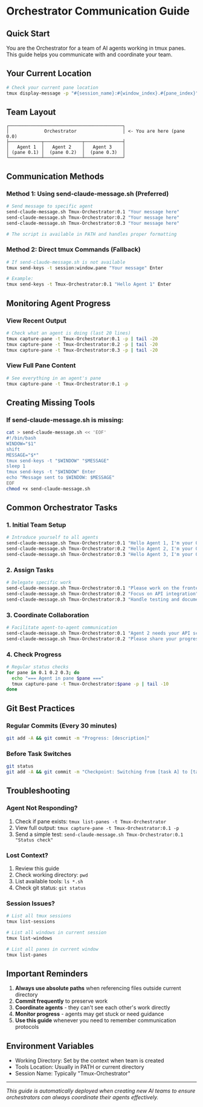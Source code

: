 # Orchestrator Communication Guide

## Quick Start
You are the Orchestrator for a team of AI agents working in tmux panes. This guide helps you communicate with and coordinate your team.

## Your Current Location
```bash
# Check your current pane location
tmux display-message -p "#{session_name}:#{window_index}.#{pane_index}"
```

## Team Layout
```
┌──────────────────────────────────────────┐
│             Orchestrator                 │ <- You are here (pane 0.0)
├────────────┬──────────────┬──────────────┤
│   Agent 1  │   Agent 2    │   Agent 3    │
│ (pane 0.1) │  (pane 0.2)  │  (pane 0.3)  │
└────────────┴──────────────┴──────────────┘
```

## Communication Methods

### Method 1: Using send-claude-message.sh (Preferred)
```bash
# Send message to specific agent
send-claude-message.sh Tmux-Orchestrator:0.1 "Your message here"
send-claude-message.sh Tmux-Orchestrator:0.2 "Your message here"
send-claude-message.sh Tmux-Orchestrator:0.3 "Your message here"

# The script is available in PATH and handles proper formatting
```

### Method 2: Direct tmux Commands (Fallback)
```bash
# If send-claude-message.sh is not available
tmux send-keys -t session:window.pane "Your message" Enter

# Example:
tmux send-keys -t Tmux-Orchestrator:0.1 "Hello Agent 1" Enter
```

## Monitoring Agent Progress

### View Recent Output
```bash
# Check what an agent is doing (last 20 lines)
tmux capture-pane -t Tmux-Orchestrator:0.1 -p | tail -20
tmux capture-pane -t Tmux-Orchestrator:0.2 -p | tail -20
tmux capture-pane -t Tmux-Orchestrator:0.3 -p | tail -20
```

### View Full Pane Content
```bash
# See everything in an agent's pane
tmux capture-pane -t Tmux-Orchestrator:0.1 -p
```

## Creating Missing Tools

### If send-claude-message.sh is missing:
```bash
cat > send-claude-message.sh << 'EOF'
#!/bin/bash
WINDOW="$1"
shift
MESSAGE="$*"
tmux send-keys -t "$WINDOW" "$MESSAGE"
sleep 1
tmux send-keys -t "$WINDOW" Enter
echo "Message sent to $WINDOW: $MESSAGE"
EOF
chmod +x send-claude-message.sh
```

## Common Orchestrator Tasks

### 1. Initial Team Setup
```bash
# Introduce yourself to all agents
send-claude-message.sh Tmux-Orchestrator:0.1 "Hello Agent 1, I'm your Orchestrator..."
send-claude-message.sh Tmux-Orchestrator:0.2 "Hello Agent 2, I'm your Orchestrator..."
send-claude-message.sh Tmux-Orchestrator:0.3 "Hello Agent 3, I'm your Orchestrator..."
```

### 2. Assign Tasks
```bash
# Delegate specific work
send-claude-message.sh Tmux-Orchestrator:0.1 "Please work on the frontend components"
send-claude-message.sh Tmux-Orchestrator:0.2 "Focus on API integration"
send-claude-message.sh Tmux-Orchestrator:0.3 "Handle testing and documentation"
```

### 3. Coordinate Collaboration
```bash
# Facilitate agent-to-agent communication
send-claude-message.sh Tmux-Orchestrator:0.1 "Agent 2 needs your API schema"
send-claude-message.sh Tmux-Orchestrator:0.2 "Please share your progress with Agent 1"
```

### 4. Check Progress
```bash
# Regular status checks
for pane in 0.1 0.2 0.3; do
  echo "=== Agent in pane $pane ==="
  tmux capture-pane -t Tmux-Orchestrator:$pane -p | tail -10
done
```

## Git Best Practices

### Regular Commits (Every 30 minutes)
```bash
git add -A && git commit -m "Progress: [description]"
```

### Before Task Switches
```bash
git status
git add -A && git commit -m "Checkpoint: Switching from [task A] to [task B]"
```

## Troubleshooting

### Agent Not Responding?
1. Check if pane exists: `tmux list-panes -t Tmux-Orchestrator`
2. View full output: `tmux capture-pane -t Tmux-Orchestrator:0.1 -p`
3. Send a simple test: `send-claude-message.sh Tmux-Orchestrator:0.1 "Status check"`

### Lost Context?
1. Review this guide
2. Check working directory: `pwd`
3. List available tools: `ls *.sh`
4. Check git status: `git status`

### Session Issues?
```bash
# List all tmux sessions
tmux list-sessions

# List all windows in current session
tmux list-windows

# List all panes in current window
tmux list-panes
```

## Important Reminders

1. **Always use absolute paths** when referencing files outside current directory
2. **Commit frequently** to preserve work
3. **Coordinate agents** - they can't see each other's work directly
4. **Monitor progress** - agents may get stuck or need guidance
5. **Use this guide** whenever you need to remember communication protocols

## Environment Variables
- Working Directory: Set by the context when team is created
- Tools Location: Usually in PATH or current directory
- Session Name: Typically "Tmux-Orchestrator"

---
*This guide is automatically deployed when creating new AI teams to ensure orchestrators can always coordinate their agents effectively.*